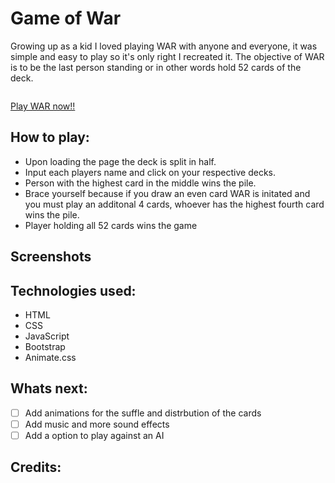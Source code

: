# Game of War

Growing up as a kid I loved playing WAR with anyone and everyone, it was simple and easy to play so it's only right I recreated it. The objective of WAR is to be the last person standing or in other words hold 52 cards of the deck.

<img src="">

[Play WAR now!!](https://game-of-war.netlify.app/)

## How to play:
  - Upon loading the page the deck is split in half.
  - Input each players name and click on your respective decks.
  - Person with the highest card in the middle wins the pile.
  - Brace yourself because if you draw an even card WAR is initated and you must play an additonal 4 cards, whoever has the highest fourth card wins the pile.
  - Player holding all 52 cards wins the game

## Screenshots




## Technologies used:
  - HTML
  - CSS
  - JavaScript
  - Bootstrap
  - Animate.css

## Whats next:
  - [ ] Add animations for the suffle and distrbution of the cards
  - [ ] Add music and more sound effects
  - [ ] Add a option to play against an AI

## Credits:
